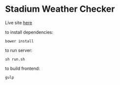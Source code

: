 # Stadium Weather Checker

Live site [here](http://ec2-54-69-170-75.us-west-2.compute.amazonaws.com/)


to install dependencies:
```
bower install
```

to run server:
```
sh run.sh
```
to build frontend:

```
gulp
```
